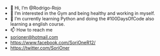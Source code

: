 - 👋 Hi, I’m @Rodrigo-Rojo
- 👀 I’m interested in the Gym and being healthy and working in myself.
- 🌱 I’m currently learning Python and doing the #100DaysOfCode also learning a english course.
- 📫 How to reach me 
- sorioner@hotmail.com
- https://www.facebook.com/SoriOneR12/
- https://twitter.com/SoriOner

<!---
Rodrigo-Rojo/Rodrigo-Rojo is a ✨ special ✨ repository because its `README.md` (this file) appears on your GitHub profile.
You can click the Preview link to take a look at your changes.
--->
